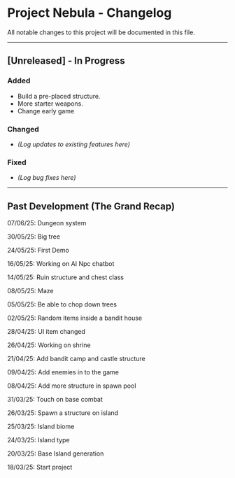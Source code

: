 # Project Nebula - Changelog

All notable changes to this project will be documented in this file.

---

## [Unreleased] - In Progress

### Added
- Build a pre-placed structure.
- More starter weapons.
- Change early game

### Changed
- *(Log updates to existing features here)*

### Fixed
- *(Log bug fixes here)*

---

## Past Development (The Grand Recap)


07/06/25: Dungeon system

30/05/25: Big tree

24/05/25: First Demo

16/05/25: Working on AI Npc chatbot

14/05/25: Ruin structure and chest class

08/05/25: Maze

05/05/25: Be able to chop down trees

02/05/25: Random items inside a bandit house

28/04/25: UI item changed

26/04/25: Working on shrine

21/04/25: Add bandit camp and castle structure

09/04/25: Add enemies in to the game

08/04/25: Add more structure in spawn pool

31/03/25: Touch on base combat

26/03/25: Spawn a structure on island

25/03/25: Island biome

24/03/25: Island type

20/03/25: Base Island generation

18/03/25: Start project 
